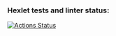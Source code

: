 ### Hexlet tests and linter status:
[![Actions Status](https://github.com/dzencot/python-project-50/actions/workflows/hexlet-check.yml/badge.svg)](https://github.com/dzencot/python-project-50/actions)